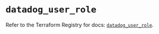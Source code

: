 # `datadog_user_role`

Refer to the Terraform Registry for docs: [`datadog_user_role`](https://registry.terraform.io/providers/datadog/datadog/3.72.0/docs/resources/user_role).

